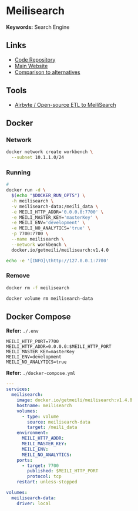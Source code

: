 # Meilisearch

<!--
https://blog.meilisearch.com/multi-tenancy/

https://github.com/ElektronPlus/school-website
https://github.com/Okampus/okampus
https://github.com/Console45/nest-meilisearch

https://github.com/meilisearch/meilisearch-kubernetes/tree/main/charts/meilisearch
-->

**Keywords:** Search Engine

## Links

- [Code Repository](https://github.com/meilisearch/meilisearch)
- [Main Website](https://meilisearch.com)
- [Comparison to alternatives](https://docs.meilisearch.com/learn/what_is_meilisearch/comparison_to_alternatives.html#comparison-table)

## Tools

- [Airbyte / Open-source ETL to MeiliSearch](https://airbyte.com/connectors/meilisearch)

## Docker

### Network

```sh
docker network create workbench \
  --subnet 10.1.1.0/24
```

### Running

```sh
#
docker run -d \
  $(echo "$DOCKER_RUN_OPTS") \
  -h meilisearch \
  -v meilisearch-data:/meili_data \
  -e MEILI_HTTP_ADDR='0.0.0.0:7700' \
  -e MEILI_MASTER_KEY='masterKey' \
  -e MEILI_ENV='development' \
  -e MEILI_NO_ANALYTICS='true' \
  -p 7700:7700 \
  --name meilisearch \
  --network workbench \
  docker.io/getmeili/meilisearch:v1.4.0
```

<!--
https://github.com/meilisearch/meilisearch/blob/main/meilisearch-http/src/option.rs
-->

```sh
echo -e '[INFO]\thttp://127.0.0.1:7700'
```

### Remove

```sh
docker rm -f meilisearch

docker volume rm meilisearch-data
```

## Docker Compose

**Refer:** `./.env`

```env
MEILI_HTTP_PORT=7700
MEILI_HTTP_ADDR=0.0.0.0:$MEILI_HTTP_PORT
MEILI_MASTER_KEY=masterKey
MEILI_ENV=development
MEILI_NO_ANALYTICS=true
```

**Refer:** `./docker-compose.yml`

```yml
---
services:
  meilisearch:
    image: docker.io/getmeili/meilisearch:v1.4.0
    hostname: meilisearch
    volumes:
      - type: volume
        source: meilisearch-data
        target: /meili_data
    environment:
      MEILI_HTTP_ADDR:
      MEILI_MASTER_KEY:
      MEILI_ENV:
      MEILI_NO_ANALYTICS:
    ports:
      - target: 7700
        published: $MEILI_HTTP_PORT
        protocol: tcp
    restart: unless-stopped

volumes:
  meilisearch-data:
    driver: local
```
